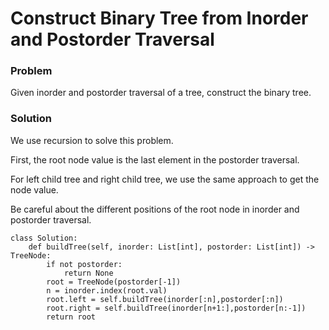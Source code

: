 # Construct Binary Tree from Inorder and Postorder Traversal

### Problem

Given inorder and postorder traversal of a tree, construct the binary tree.

### Solution

We use recursion to solve this problem. 

First, the root node value is the last element in the postorder traversal.

For left child tree and right child tree, we use the same approach to get the node value.

Be careful about the different positions of the root node in inorder and postorder traversal.



```
class Solution:
    def buildTree(self, inorder: List[int], postorder: List[int]) -> TreeNode:
        if not postorder:
            return None
        root = TreeNode(postorder[-1])
        n = inorder.index(root.val)
        root.left = self.buildTree(inorder[:n],postorder[:n])
        root.right = self.buildTree(inorder[n+1:],postorder[n:-1])
        return root
```

